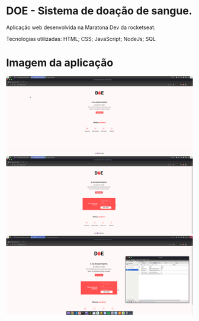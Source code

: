 # DOE - Sistema de doação de sangue. 

Aplicação web desenvolvida na Maratona Dev da rocketseat.

Tecnologias utilizadas:
HTML;
CSS;
JavaScript;
NodeJs;
SQL

# Imagem da aplicação

<img src="Prev/prev01.png">
</br>

<img src="Prev/prev02.png">
</br>

<img src="Prev/prev03.png">
</br>
